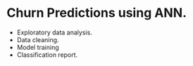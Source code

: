 # Churn Predictions using ANN.

 - Exploratory data analysis.
 - Data cleaning.
 - Model training
 - Classification report.
